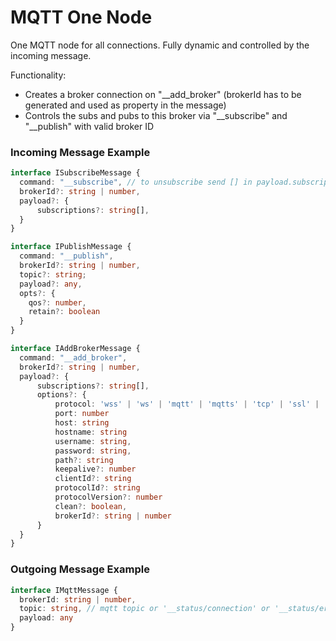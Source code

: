 # MQTT One Node

One MQTT node for all connections. Fully dynamic and controlled by the incoming message.

Functionality:
 - Creates a broker connection on "__add_broker" (brokerId has to be generated and used as property in the message)
 - Controls the subs and pubs to this broker via "__subscribe" and "__publish" with valid broker ID



### Incoming Message Example
```typescript
interface ISubscribeMessage {
  command: "__subscribe", // to unsubscribe send [] in payload.subscriptions
  brokerId?: string | number,
  payload?: {
      subscriptions?: string[],
  }
}

interface IPublishMessage {
  command: "__publish",
  brokerId?: string | number,
  topic?: string;
  payload?: any,
  opts?: {
    qos?: number,
    retain?: boolean
  }
}

interface IAddBrokerMessage {
  command: "__add_broker",
  brokerId?: string | number,
  payload?: {
      subscriptions?: string[],
      options?: {
          protocol: 'wss' | 'ws' | 'mqtt' | 'mqtts' | 'tcp' | 'ssl' | 'wx' | 'wxs'
          port: number
          host: string
          hostname: string
          username: string,
          password: string,
          path?: string
          keepalive?: number
          clientId?: string
          protocolId?: string
          protocolVersion?: number
          clean?: boolean,
          brokerId?: string | number
      }
  }
}
```

### Outgoing Message Example
```typescript
interface IMqttMessage {
  brokerId: string | number,
  topic: string, // mqtt topic or '__status/connection' or '__status/error'
  payload: any
}
```
